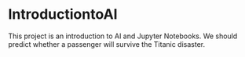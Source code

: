 # IntroductiontoAI
This project is an introduction to AI and Jupyter Notebooks. We should predict whether a passenger will survive the Titanic disaster.
